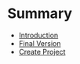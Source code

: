 # Summary

* [Introduction](README.md)
* [Final Version](final_version.md)
* [Create Project](create_project.md)

